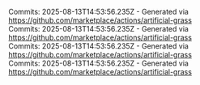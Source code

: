 Commits: 2025-08-13T14:53:56.235Z - Generated via https://github.com/marketplace/actions/artificial-grass
<br>
Commits: 2025-08-13T14:53:56.235Z - Generated via https://github.com/marketplace/actions/artificial-grass
<br>
Commits: 2025-08-13T14:53:56.235Z - Generated via https://github.com/marketplace/actions/artificial-grass
<br>
Commits: 2025-08-13T14:53:56.235Z - Generated via https://github.com/marketplace/actions/artificial-grass
<br>
